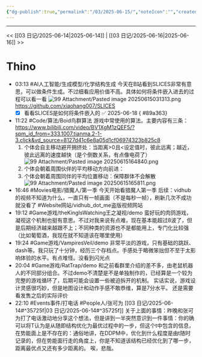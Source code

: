 ```yaml
---
{"dg-publish":true,"permalink":"/03/2025-06-15/","noteIcon":"","created":"2025-01-31T00:35","updated":"2025-07-01T13:38"}
---
```



---
<< [[03 日记/2025-06-14\|2025-06-14]]  |  [[03 日记/2025-06-16\|2025-06-16]]  >>

# Thino
- 03:13
    #AI人工智能/生成模型/化学结构生成 
    今天在B站看到SLICES非常有意思，可以做条件生成。不过细看应用价值不高。具体如何将条件嵌入进去的过程可以看一看
    ![99 Attachment/Pasted image 20250615031313.png](/img/user/99%20Attachment/Pasted%20image%2020250615031313.png)
    https://github.com/xiaohang007/SLICES
    - [x] 看看SLICES是如何将条件嵌入的 ✅ 2025-06-18
{ #89a363}

- 11:22
    #Code/算法/Boid鸟群算法
    游戏中常使用的算法。主要内容有三条：
    https://www.bilibili.com/video/BV1XgM1zQEF5/?spm_id_from=333.1007.tianma.2-1-3.click&vd_source=8127d41c6e8a05d1cf06974323b825c8
    1. 个体会自主移动避开拥挤处：当距离>0且<设定值时，彼此远离；越近，彼此远离的速度越快（是个倒数关系，有点像电荷了）
    ![99 Attachment/Pasted image 20250615164840.png](/img/user/99%20Attachment/Pasted%20image%2020250615164840.png)
    2. 个体会朝着周围伙伴的平均移动方向前进：
    3. 个体会朝着周围同伴的平均位置移动：保障群体不会解散
    ![99 Attachment/Pasted image 20250615165811.png](/img/user/99%20Attachment/Pasted%20image%2020250615165811.png)
- 16:46
    #Movies电影/猎魔人/第一季
    今天开始看猎魔人第一季
    后续：vidhub的视频不知道为什么，一直只有一帧画面（不是每秒一帧），刷新几次不成功就没看了
    #Website网站/vidhub_dot_me盗版视频网站
- 19:12 
    #Game游戏/theKingIsWatching王之凝视/demo
    蛮好玩的肉鸽游戏，凝视这个机制也挺有意思。不过对我来说有点难，现在基本能超过8波了，但是后期经济越来越跟不上；不同种类的资源也不是都能用上，专门化比较强（比如葡萄酒，我现在就不知道该在哪里使用） 
- 19:24 
    #Game游戏/VampiresVeil/demo
    非常平淡的游戏，只有基础的跳跃、dash等。我只玩了十分钟，经历三个存档点。手感处于略微笨拙但不至于太影响体验的水平。有点堆怪。没看到闪光点 
- 20:04 
    #Game游戏/RatTrap/demo
    和之前看群里介绍的差不多，由老鼠机器人的不同部分组合。不过demo不清楚是不是单独制作的，已经算是一个较为完整的游戏循环了，后期可能会设置一些被迫拆开的机制。
    实话实说，游戏设计灵感很巧妙，但是地图设计和动作手感不敢恭维，算是7分水平。
    还是需要看发售之后的实际评价 
- 22:10 
    #Events事件/打电话 #People人/张可为 
    [[03 日记/2025-06-14#^35725f\|03 日记/2025-06-14#^35725f]]
    关于上面的事情：昨晚和张可为打了电话激动地分享这个想法，但是讲到一半突然意识到一件事情：你的确可以将T认为是从随即结构优化为最优过程中的一步，但这个t中包含的信息，在势能面上是不存在的：通俗地讲，在DDPM中，优化到什么程度是由t随时记录的，但在势能面行走的角度上，你是不知道该结构已经优化到了哪一步，距离最优点又还有多少距离的。
    唉，悲哉。 